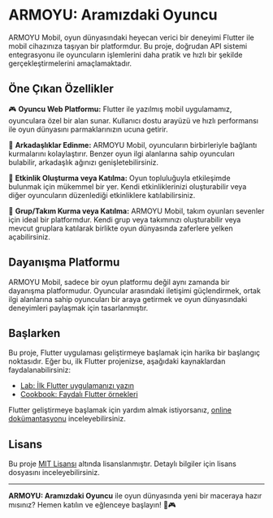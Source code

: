 # ARMOYU: Aramızdaki Oyuncu

ARMOYU Mobil, oyun dünyasındaki heyecan verici bir deneyimi Flutter ile mobil cihazınıza taşıyan bir platformdur. Bu proje, doğrudan API sistemi entegrasyonu ile oyuncuların işlemlerini daha pratik ve hızlı bir şekilde gerçekleştirmelerini amaçlamaktadır.

## Öne Çıkan Özellikler

🎮 **Oyuncu Web Platformu:** Flutter ile yazılmış mobil uygulamamız, oyunculara özel bir alan sunar. Kullanıcı dostu arayüzü ve hızlı performansı ile oyun dünyasını parmaklarınızın ucuna getirir.

🤝 **Arkadaşlıklar Edinme:** ARMOYU Mobil, oyuncuların birbirleriyle bağlantı kurmalarını kolaylaştırır. Benzer oyun ilgi alanlarına sahip oyuncuları bulabilir, arkadaşlık ağınızı genişletebilirsiniz.

🎉 **Etkinlik Oluşturma veya Katılma:** Oyun topluluğuyla etkileşimde bulunmak için mükemmel bir yer. Kendi etkinliklerinizi oluşturabilir veya diğer oyuncuların düzenlediği etkinliklere katılabilirsiniz.

👥 **Grup/Takım Kurma veya Katılma:** ARMOYU Mobil, takım oyunları sevenler için ideal bir platformdur. Kendi grup veya takımınızı oluşturabilir veya mevcut gruplara katılarak birlikte oyun dünyasında zaferlere yelken açabilirsiniz.

## Dayanışma Platformu

ARMOYU Mobil, sadece bir oyun platformu değil aynı zamanda bir dayanışma platformudur. Oyuncular arasındaki iletişimi güçlendirmek, ortak ilgi alanlarına sahip oyuncuları bir araya getirmek ve oyun dünyasındaki deneyimleri paylaşmak için tasarlanmıştır.

## Başlarken

Bu proje, Flutter uygulaması geliştirmeye başlamak için harika bir başlangıç noktasıdır. Eğer bu, ilk Flutter projenizse, aşağıdaki kaynaklardan faydalanabilirsiniz:

- [Lab: İlk Flutter uygulamanızı yazın](https://docs.flutter.dev/get-started/codelab)
- [Cookbook: Faydalı Flutter örnekleri](https://docs.flutter.dev/cookbook)

Flutter geliştirmeye başlamak için yardım almak istiyorsanız, [online dokümantasyonu](https://docs.flutter.dev/) inceleyebilirsiniz.

## Lisans

Bu proje [MIT Lisansı](LICENSE) altında lisanslanmıştır. Detaylı bilgiler için lisans dosyasını inceleyebilirsiniz.

---

**ARMOYU: Aramızdaki Oyuncu** ile oyun dünyasında yeni bir maceraya hazır mısınız? Hemen katılın ve eğlenceye başlayın! 🚀🎮
